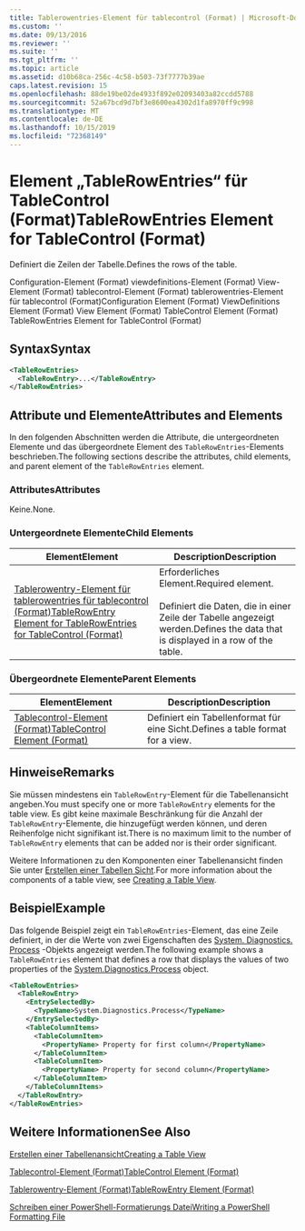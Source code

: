 ```yaml
---
title: Tablerowentries-Element für tablecontrol (Format) | Microsoft-Dokumentation
ms.custom: ''
ms.date: 09/13/2016
ms.reviewer: ''
ms.suite: ''
ms.tgt_pltfrm: ''
ms.topic: article
ms.assetid: d10b68ca-256c-4c58-b503-73f7777b39ae
caps.latest.revision: 15
ms.openlocfilehash: 88de19be02de4933f892e02093403a82ccdd5788
ms.sourcegitcommit: 52a67bcd9d7bf3e8600ea4302d1fa8970ff9c998
ms.translationtype: MT
ms.contentlocale: de-DE
ms.lasthandoff: 10/15/2019
ms.locfileid: "72368149"
---
```

# <a name="tablerowentries-element-for-tablecontrol-format"></a><span data-ttu-id="45623-102">Element „TableRowEntries“ für TableControl (Format)</span><span class="sxs-lookup"><span data-stu-id="45623-102">TableRowEntries Element for TableControl (Format)</span></span>

<span data-ttu-id="45623-103">Definiert die Zeilen der Tabelle.</span><span class="sxs-lookup"><span data-stu-id="45623-103">Defines the rows of the table.</span></span>

<span data-ttu-id="45623-104">Configuration-Element (Format) viewdefinitions-Element (Format) View-Element (Format) tablecontrol-Element (Format) tablerowentries-Element für tablecontrol (Format)</span><span class="sxs-lookup"><span data-stu-id="45623-104">Configuration Element (Format) ViewDefinitions Element (Format) View Element (Format) TableControl Element (Format) TableRowEntries Element for TableControl (Format)</span></span>

## <a name="syntax"></a><span data-ttu-id="45623-105">Syntax</span><span class="sxs-lookup"><span data-stu-id="45623-105">Syntax</span></span>

```xml
<TableRowEntries>
  <TableRowEntry>...</TableRowEntry>
</TableRowEntries>
```

## <a name="attributes-and-elements"></a><span data-ttu-id="45623-106">Attribute und Elemente</span><span class="sxs-lookup"><span data-stu-id="45623-106">Attributes and Elements</span></span>

<span data-ttu-id="45623-107">In den folgenden Abschnitten werden die Attribute, die untergeordneten Elemente und das übergeordnete Element des `TableRowEntries`-Elements beschrieben.</span><span class="sxs-lookup"><span data-stu-id="45623-107">The following sections describe the attributes, child elements, and parent element of the `TableRowEntries` element.</span></span>

### <a name="attributes"></a><span data-ttu-id="45623-108">Attributes</span><span class="sxs-lookup"><span data-stu-id="45623-108">Attributes</span></span>

<span data-ttu-id="45623-109">Keine.</span><span class="sxs-lookup"><span data-stu-id="45623-109">None.</span></span>

### <a name="child-elements"></a><span data-ttu-id="45623-110">Untergeordnete Elemente</span><span class="sxs-lookup"><span data-stu-id="45623-110">Child Elements</span></span>

|<span data-ttu-id="45623-111">Element</span><span class="sxs-lookup"><span data-stu-id="45623-111">Element</span></span>|<span data-ttu-id="45623-112">Description</span><span class="sxs-lookup"><span data-stu-id="45623-112">Description</span></span>|
|-------------|-----------------|
|[<span data-ttu-id="45623-113">Tablerowentry-Element für tablerowentries für tablecontrol (Format)</span><span class="sxs-lookup"><span data-stu-id="45623-113">TableRowEntry Element for TableRowEntries for TableControl (Format)</span></span>](./tablerowentry-element-for-tablerowentries-for-tablecontrol-format.md)|<span data-ttu-id="45623-114">Erforderliches Element.</span><span class="sxs-lookup"><span data-stu-id="45623-114">Required element.</span></span><br /><br /> <span data-ttu-id="45623-115">Definiert die Daten, die in einer Zeile der Tabelle angezeigt werden.</span><span class="sxs-lookup"><span data-stu-id="45623-115">Defines the data that is displayed in a row of the table.</span></span>|

### <a name="parent-elements"></a><span data-ttu-id="45623-116">Übergeordnete Elemente</span><span class="sxs-lookup"><span data-stu-id="45623-116">Parent Elements</span></span>

|<span data-ttu-id="45623-117">Element</span><span class="sxs-lookup"><span data-stu-id="45623-117">Element</span></span>|<span data-ttu-id="45623-118">Description</span><span class="sxs-lookup"><span data-stu-id="45623-118">Description</span></span>|
|-------------|-----------------|
|[<span data-ttu-id="45623-119">Tablecontrol-Element (Format)</span><span class="sxs-lookup"><span data-stu-id="45623-119">TableControl Element (Format)</span></span>](./tablecontrol-element-format.md)|<span data-ttu-id="45623-120">Definiert ein Tabellenformat für eine Sicht.</span><span class="sxs-lookup"><span data-stu-id="45623-120">Defines a table format for a view.</span></span>|

## <a name="remarks"></a><span data-ttu-id="45623-121">Hinweise</span><span class="sxs-lookup"><span data-stu-id="45623-121">Remarks</span></span>

<span data-ttu-id="45623-122">Sie müssen mindestens ein `TableRowEntry`-Element für die Tabellenansicht angeben.</span><span class="sxs-lookup"><span data-stu-id="45623-122">You must specify one or more `TableRowEntry` elements for the table view.</span></span> <span data-ttu-id="45623-123">Es gibt keine maximale Beschränkung für die Anzahl der `TableRowEntry`-Elemente, die hinzugefügt werden können, und deren Reihenfolge nicht signifikant ist.</span><span class="sxs-lookup"><span data-stu-id="45623-123">There is no maximum limit to the number of `TableRowEntry` elements that can be added nor is their order significant.</span></span>

<span data-ttu-id="45623-124">Weitere Informationen zu den Komponenten einer Tabellenansicht finden Sie unter [Erstellen einer Tabellen Sicht](./creating-a-table-view.md).</span><span class="sxs-lookup"><span data-stu-id="45623-124">For more information about the components of a table view, see [Creating a Table View](./creating-a-table-view.md).</span></span>

## <a name="example"></a><span data-ttu-id="45623-125">Beispiel</span><span class="sxs-lookup"><span data-stu-id="45623-125">Example</span></span>

<span data-ttu-id="45623-126">Das folgende Beispiel zeigt ein `TableRowEntries`-Element, das eine Zeile definiert, in der die Werte von zwei Eigenschaften des [System. Diagnostics. Process](/dotnet/api/System.Diagnostics.Process) -Objekts angezeigt werden.</span><span class="sxs-lookup"><span data-stu-id="45623-126">The following example shows a `TableRowEntries` element that defines a row that displays the values of two properties of the [System.Diagnostics.Process](/dotnet/api/System.Diagnostics.Process) object.</span></span>

```xml
<TableRowEntries>
  <TableRowEntry>
    <EntrySelectedBy>
      <TypeName>System.Diagnostics.Process</TypeName>
    </EntrySelectedBy>
    <TableColumnItems>
      <TableColumnItem>
        <PropertyName> Property for first column</PropertyName>
      </TableColumnItem>
      <TableColumnItem>
        <PropertyName> Property for second column</PropertyName>
      </TableColumnItem>
    </TableColumnItems>
  </TableRowEntry>
</TableRowEntries>

```

## <a name="see-also"></a><span data-ttu-id="45623-127">Weitere Informationen</span><span class="sxs-lookup"><span data-stu-id="45623-127">See Also</span></span>

[<span data-ttu-id="45623-128">Erstellen einer Tabellenansicht</span><span class="sxs-lookup"><span data-stu-id="45623-128">Creating a Table View</span></span>](./creating-a-table-view.md)

[<span data-ttu-id="45623-129">Tablecontrol-Element (Format)</span><span class="sxs-lookup"><span data-stu-id="45623-129">TableControl Element (Format)</span></span>](./tablecontrol-element-format.md)

[<span data-ttu-id="45623-130">Tablerowentry-Element (Format)</span><span class="sxs-lookup"><span data-stu-id="45623-130">TableRowEntry Element (Format)</span></span>](./tablerowentry-element-for-tablerowentries-for-tablecontrol-format.md)

[<span data-ttu-id="45623-131">Schreiben einer PowerShell-Formatierungs Datei</span><span class="sxs-lookup"><span data-stu-id="45623-131">Writing a PowerShell Formatting File</span></span>](./writing-a-powershell-formatting-file.md)
